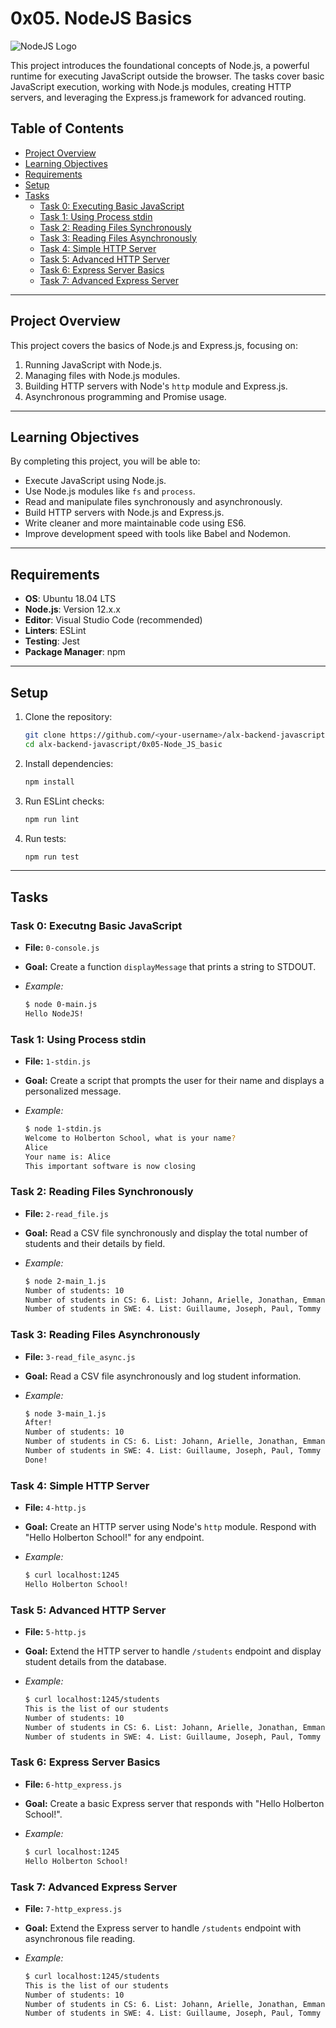 # 0x05. NodeJS Basics

![NodeJS Logo](https://upload.wikimedia.org/wikipedia/commons/d/d9/Node.js_logo.svg)

This project introduces the foundational concepts of Node.js, a powerful runtime for executing JavaScript outside the browser. The tasks cover basic JavaScript execution, working with Node.js modules, creating HTTP servers, and leveraging the Express.js framework for advanced routing.

## Table of Contents

- [Project Overview](#project-overview)
- [Learning Objectives](#learning-objectives)
- [Requirements](#requirements)
- [Setup](#setup)
- [Tasks](#tasks)
  - [Task 0: Executing Basic JavaScript](#task-0-executing-basic-javascript)
  - [Task 1: Using Process stdin](#task-1-using-process-stdin)
  - [Task 2: Reading Files Synchronously](#task-2-reading-files-synchronously)
  - [Task 3: Reading Files Asynchronously](#task-3-reading-files-asynchronously)
  - [Task 4: Simple HTTP Server](#task-4-simple-http-server)
  - [Task 5: Advanced HTTP Server](#task-5-advanced-http-server)
  - [Task 6: Express Server Basics](#task-6-express-server-basics)
  - [Task 7: Advanced Express Server](#task-7-advanced-express-server)

---

## Project Overview

This project covers the basics of Node.js and Express.js, focusing on:

1. Running JavaScript with Node.js.
2. Managing files with Node.js modules.
3. Building HTTP servers with Node's `http` module and Express.js.
4. Asynchronous programming and Promise usage.

---

## Learning Objectives

By completing this project, you will be able to:

- Execute JavaScript using Node.js.
- Use Node.js modules like `fs` and `process`.
- Read and manipulate files synchronously and asynchronously.
- Build HTTP servers with Node.js and Express.js.
- Write cleaner and more maintainable code using ES6.
- Improve development speed with tools like Babel and Nodemon.

---

## Requirements

- **OS**: Ubuntu 18.04 LTS
- **Node.js**: Version 12.x.x
- **Editor**: Visual Studio Code (recommended)
- **Linters**: ESLint
- **Testing**: Jest
- **Package Manager**: npm

---

## Setup

1. Clone the repository:

   ```bash
   git clone https://github.com/<your-username>/alx-backend-javascript.git
   cd alx-backend-javascript/0x05-Node_JS_basic
   ```

2. Install dependencies:

    ```bash
    npm install
    ```

3. Run ESLint checks:

    ```bash
    npm run lint
    ```

4. Run tests:

    ```bash
    npm run test
    ```

---

## Tasks

### Task 0: Executng Basic JavaScript

- **File:** `0-console.js`
- **Goal:** Create a function `displayMessage` that prints a string to STDOUT.

- *Example:*

    ```bash
    $ node 0-main.js
    Hello NodeJS!
    ```

### Task 1: Using Process stdin

- **File:** `1-stdin.js`
- **Goal:** Create a script that prompts the user for their name and displays a personalized message.

- *Example:*

    ```bash
    $ node 1-stdin.js
    Welcome to Holberton School, what is your name?
    Alice
    Your name is: Alice
    This important software is now closing
    ```

### Task 2: Reading Files Synchronously

- **File:** `2-read_file.js`
- **Goal:** Read a CSV file synchronously and display the total number of students and their details by field.

- *Example:*

    ```bash
    $ node 2-main_1.js
    Number of students: 10
    Number of students in CS: 6. List: Johann, Arielle, Jonathan, Emmanuel, Guillaume, Katie
    Number of students in SWE: 4. List: Guillaume, Joseph, Paul, Tommy
    ```

### Task 3: Reading Files Asynchronously

- **File:** `3-read_file_async.js`
- **Goal:** Read a CSV file asynchronously and log student information.

- *Example:*

    ```bash
    $ node 3-main_1.js
    After!
    Number of students: 10
    Number of students in CS: 6. List: Johann, Arielle, Jonathan, Emmanuel, Guillaume, Katie
    Number of students in SWE: 4. List: Guillaume, Joseph, Paul, Tommy
    Done!
    ```

### Task 4: Simple HTTP Server

- **File:** `4-http.js`
- **Goal:** Create an HTTP server using Node's `http` module. Respond with "Hello Holberton School!" for any endpoint.

- *Example:*

    ```bash
    $ curl localhost:1245
    Hello Holberton School!
    ```

### Task 5: Advanced HTTP Server

- **File:** `5-http.js`
- **Goal:** Extend the HTTP server to handle `/students` endpoint and display student details from the database.

- *Example:*

    ```bash
    $ curl localhost:1245/students
    This is the list of our students
    Number of students: 10
    Number of students in CS: 6. List: Johann, Arielle, Jonathan, Emmanuel, Guillaume, Katie
    Number of students in SWE: 4. List: Guillaume, Joseph, Paul, Tommy
    ```

### Task 6: Express Server Basics

- **File:** `6-http_express.js`
- **Goal:** Create a basic Express server that responds with "Hello Holberton School!".

- *Example:*

    ```bash
    $ curl localhost:1245
    Hello Holberton School!
    ```

### Task 7: Advanced Express Server

- **File:** `7-http_express.js`
- **Goal:** Extend the Express server to handle `/students` endpoint with asynchronous file reading.

- *Example:*

    ```bash
    $ curl localhost:1245/students
    This is the list of our students
    Number of students: 10
    Number of students in CS: 6. List: Johann, Arielle, Jonathan, Emmanuel, Guillaume, Katie
    Number of students in SWE: 4. List: Guillaume, Joseph, Paul, Tommy
    ```
